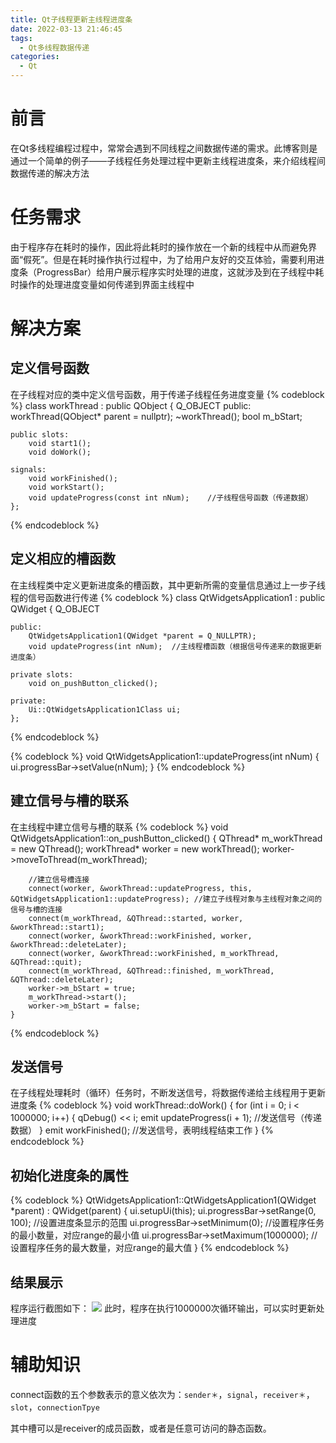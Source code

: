 ```yaml
---
title: Qt子线程更新主线程进度条
date: 2022-03-13 21:46:45
tags:
  - Qt多线程数据传递
categories:
  - Qt
---
```


# 前言
在Qt多线程编程过程中，常常会遇到不同线程之间数据传递的需求。此博客则是通过一个简单的例子——子线程任务处理过程中更新主线程进度条，来介绍线程间数据传递的解决方法
<!-- more -->

# 任务需求
由于程序存在耗时的操作，因此将此耗时的操作放在一个新的线程中从而避免界面“假死”。但是在耗时操作执行过程中，为了给用户友好的交互体验，需要利用进度条（ProgressBar）给用户展示程序实时处理的进度，这就涉及到在子线程中耗时操作的处理进度变量如何传递到界面主线程中

# 解决方案
## 定义信号函数
在子线程对应的类中定义信号函数，用于传递子线程任务进度变量
{% codeblock %}
	class workThread : public QObject
	{
		Q_OBJECT
	public:
		workThread(QObject* parent = nullptr);
		~workThread();
		bool m_bStart;

	public slots:
		void start1();
		void doWork();

	signals:
		void workFinished();
		void workStart();
		void updateProgress(const int nNum);	//子线程信号函数（传递数据）
	};
{% endcodeblock %}

## 定义相应的槽函数
在主线程类中定义更新进度条的槽函数，其中更新所需的变量信息通过上一步子线程的信号函数进行传递
{% codeblock %}
	class QtWidgetsApplication1 : public QWidget
	{
		Q_OBJECT

	public:
		QtWidgetsApplication1(QWidget *parent = Q_NULLPTR);
		void updateProgress(int nNum);	//主线程槽函数（根据信号传递来的数据更新进度条）

	private slots:
		void on_pushButton_clicked();

	private:
		Ui::QtWidgetsApplication1Class ui;
	};
{% endcodeblock %}

{% codeblock %}
	void QtWidgetsApplication1::updateProgress(int nNum)
	{
		ui.progressBar->setValue(nNum);
	}
{% endcodeblock %}

## 建立信号与槽的联系
在主线程中建立信号与槽的联系
{% codeblock %}
	void QtWidgetsApplication1::on_pushButton_clicked()
	{
		QThread* m_workThread = new QThread();
		workThread* worker = new workThread();
		worker->moveToThread(m_workThread);

		//建立信号槽连接
		connect(worker, &workThread::updateProgress, this, &QtWidgetsApplication1::updateProgress); //建立子线程对象与主线程对象之间的信号与槽的连接
		connect(m_workThread, &QThread::started, worker, &workThread::start1);
		connect(worker, &workThread::workFinished, worker, &workThread::deleteLater);
		connect(worker, &workThread::workFinished, m_workThread, &QThread::quit);
		connect(m_workThread, &QThread::finished, m_workThread, &QThread::deleteLater);
		worker->m_bStart = true;
		m_workThread->start();
		worker->m_bStart = false;
	}
{% endcodeblock %}

## 发送信号
在子线程处理耗时（循环）任务时，不断发送信号，将数据传递给主线程用于更新进度条
{% codeblock %}
	void workThread::doWork()
	{
		for (int i = 0; i < 1000000; i++)
		{
			qDebug() << i;
			emit updateProgress(i + 1);		//发送信号（传递数据）
		}
		emit workFinished();	//发送信号，表明线程结束工作
	}
{% endcodeblock %}

## 初始化进度条的属性
{% codeblock %}
QtWidgetsApplication1::QtWidgetsApplication1(QWidget *parent)
    : QWidget(parent)
{
    ui.setupUi(this);
	ui.progressBar->setRange(0, 100);		//设置进度条显示的范围
	ui.progressBar->setMinimum(0);			//设置程序任务的最小数量，对应range的最小值
	ui.progressBar->setMaximum(1000000);	//设置程序任务的最大数量，对应range的最大值
}
{% endcodeblock %}

## 结果展示
程序运行截图如下：
![](https://cdn.jsdelivr.net/gh/MinghuiJia/CDN-source/Qt_Child_Thread_Updates_The_Main_Thread_Progressbar/step1.png)
此时，程序在执行1000000次循环输出，可以实时更新处理进度

# 辅助知识
connect函数的五个参数表示的意义依次为：`sender＊`，`signal`，`receiver＊`，`slot`，`connectionTpye`

其中槽可以是receiver的成员函数，或者是任意可访问的静态函数。